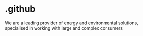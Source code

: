 # .github
We are a leading provider of energy and environmental solutions, specialised in working with large and complex consumers
